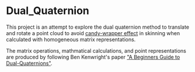# Dual_Quaternion

This project is an attempt to explore the dual quaternion method to translate and rotate a point cloud to avoid [candy-wrapper effect][1] in skinning when calculated
with homogeneous matrix representations.

The matrix operations, mathmatical calculations, and point representations are produced by following Ben Kenwright's paper ["A Beginners Guide to Dual-Quaternions"][2].


[1]: https://www.researchgate.net/figure/The-well-known-candy-wrapper-artefact-of-linear-blend-skinning-Left-The-character_fig2_318590047
[2]: https://cs.gmu.edu/~jmlien/teaching/cs451/uploads/Main/dual-quaternion.pdf
